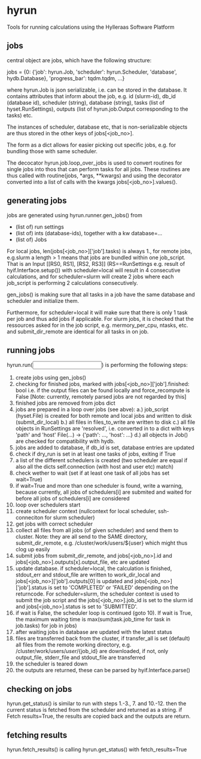 # hyrun

Tools for running calculations using the Hylleraas Software Platform


## jobs

central object are jobs, which have the following structure:

jobs = {0: {'job': hyrun.Job,
            'scheduler': hyrun.Scheduler,
            'database', hydb.Database},
             'progress_bar': tqdm.tqdm, ...}

where hyrun.Job is json serializable, i.e. can be stored in the database.
It contains attributes that inform about the job, e.g. id (slurm-id),
db_id (database id), scheduler (string), database (string),
tasks (list of hyset.RunSettings), outputs (list of hyrun.job.Output
corresponding to the tasks) etc.

The instances of scheduler, database etc, that is non-serializable objects
are thus stored in the other keys of jobs[<job_no>].

The form as a dict allows for easier picking out specific jobs, e.g. for
bundling those with same scheduler.

 The decocator hyrun.job.loop_over_jobs is used to convert routines for single
 jobs into thos that can perform tasks for all jobs. These routines are thus
 called with routine(jobs, *args, **kwargs) and using the decorator converted
 into a list of calls with the kwargs jobs[<job_no>].values().

## generating jobs

jobs are generated using hyrun.runner.gen_jobs() from
* (list of) run settings
* (list of) ints (database-ids), together with a kw database=...
* (list of) Jobs

For local jobs, len(jobs[<job_no>]['job'].tasks) is always 1., for remote jobs,
e.g.slurm a length > 1 means that jobs are bundled within one job_script.
That is an Input [[RS0, RS1], [RS2, RS3]] (RS==RunSettings
 e.g. result of hyif.Interface.setup()) with scheduler=local will result in
 4 consecutive calculations, and for scheduler=slurm will create 2 jobs where
 each job_script is performing 2 calculations consecutively.

 gen_jobs() is making sure that all tasks in a job have the same database
 and scheduler and initialize them.

 Furthermore, for scheduler=local it will make sure that there is only 1
 task per job and thus add jobs if applicable. For slurm jobs, it is checked
 that the ressources asked for in the job script, e.g. mermory_per_cpu, ntasks,
 etc. and submit_dir_remote are identical for all tasks in on job.


## running jobs

hyrun.run(<input>) is performing the following steps:

1. create jobs using gen_jobs()
2. checking for finished jobs, marked with jobs[<job_no>]['job'].finished: bool
i.e. if the output files can be found locally and force_recompute is False
[Note: currently, remotely parsed jobs are not regarded by this]
3. finished jobs are removed from jobs dict
4. jobs are prepared in a loop over jobs (see abve):
    a.) job_script (hyset.File) is created for both remote and local jobs and written to disk (submit_dir_local)
    b.) all files in files_to_write are written to disk
    c.) all file objects in RunSettings are 'resolved', i.e. converted in to a dict with keys
    'path' and 'host' File(...) -> {'path': ..., 'host': ...}
    d.) all objects in Job() are checked for compatibility with hydb.
5. jobs are added to database, if db_id is set, database entries are updated
6. check if dry_run is set in at least one tasks of jobs, exiting if True
7. a list of the different schedulers is created (two scheduler are equal if also all the dicts self.connection (with host and user etc) match)
8. check wether to wait (set if at least one task of all jobs has set wait=True)
9. if wait=True and more than one scheduler is found, write a warning, because currently, all jobs of schedulers[i] are submited and waited for before all jobs of schedulers[i] are considered
10. loop over schedulers start
11. create scheduler context (nullcontext for local scheduler, ssh-conneciton for slurm scheduler)
12. get jobs with correct scheduler
13. collect all files from all jobs (of given scheduler) and send them to cluster. Note: they are all send to the SAME directory, submit_dir_remote, e.g. /cluster/work/users/${user} which might thus clog up easily
14. submit jobs from submit_dir_remote, and jobs[<job_no>].id and jobs[<job_no>].outputs[x].output_file, etc are updated
15. update database. if scheduler=local, the calculation is finished, stdout_err and stdout_file are written to work_dir_local and jobs[<job_no>]['job'].outputs[0] is updated and jobs[<job_no>]['job'].status is set to 'COMPLETED' or 'FAILED' depending on the returncode. For scheduler=slurm, the scheduler context is used to submit the job script and the jobs[<job_no>].job_id is set to the slurm id and jobs[<job_no>].status is set to 'SUBMITTED'.
16. if wait is False, the scheduler loop is continued (goto 10). If wait is True, the maximum waiting time is max(sum(task.job_time for task in job.tasks) for job in jobs)
17. after waiting jobs in database are updated with the latest status
18. files are transferred back from the cluster, if transfer_all is set (default) all files from the remote working directory, e.g. /cluster/work/users/${user}/${job_id} are downloaded, if not, only output_file, stderr_file and stdout_file are transferred
19. the scheduler is teared down
20. the outputs are returned, these can be parsed by hyif.Interface.parse()


## checking on jobs

hyrun.get_status() is similar to run with steps 1.-3., 7. and 10.-12. then the current status is fetched from the scheduler and returned as a string.
if Fetch results=True, the results are copied back and the outputs are return.


## fetching results

hyrun.fetch_results() is calling hyrun.get_status() with fetch_results=True
